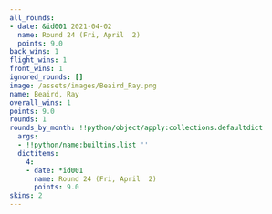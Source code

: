 ```yaml
---
all_rounds:
- date: &id001 2021-04-02
  name: Round 24 (Fri, April  2)
  points: 9.0
back_wins: 1
flight_wins: 1
front_wins: 1
ignored_rounds: []
image: /assets/images/Beaird_Ray.png
name: Beaird, Ray
overall_wins: 1
points: 9.0
rounds: 1
rounds_by_month: !!python/object/apply:collections.defaultdict
  args:
  - !!python/name:builtins.list ''
  dictitems:
    4:
    - date: *id001
      name: Round 24 (Fri, April  2)
      points: 9.0
skins: 2
---
```

